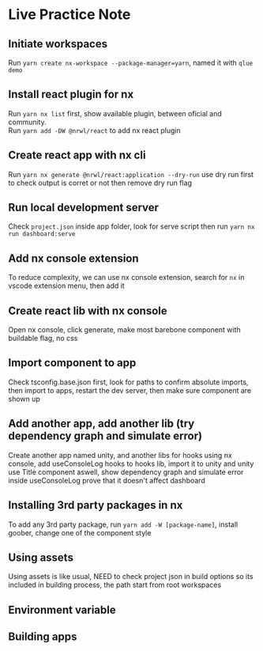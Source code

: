 # Live Practice Note

## Initiate workspaces

Run `yarn create nx-workspace --package-manager=yarn`, named it with `qlue demo`

## Install react plugin for nx

Run `yarn nx list` first, show available plugin, between oficial and community.<br>
Run `yarn add -DW @nrwl/react` to add nx react plugin

## Create react app with nx cli

Run `yarn nx generate @nrwl/react:application --dry-run` use dry run first to check output is corret or not then remove dry run flag

## Run local development server

Check `project.json` inside app folder, look for serve script then run `yarn nx run dashboard:serve`

## Add nx console extension

To reduce complexity, we can use nx console extension, search for `nx` in vscode extension menu, then add it

## Create react lib with nx console

Open nx console, click generate, make most barebone component with buildable flag, no css

## Import component to app

Check tsconfig.base.json first, look for paths to confirm absolute imports, then import to apps, restart the dev server, then make sure component are shown up

## Add another app, add another lib (try dependency graph and simulate error)

Create another app named unity, and another libs for hooks using nx console, add useConsoleLog hooks to hooks lib, import it to unity and unity use Title component aswell, show dependency graph and simulate error inside useConsoleLog prove that it doesn't affect dashboard

## Installing 3rd party packages in nx

To add any 3rd party package, run `yarn add -W [package-name]`, install goober, change one of the component style

## Using assets

Using assets is like usual, NEED to check project json in build options so its included in building process, the path start from root workspaces

## Environment variable

## Building apps

